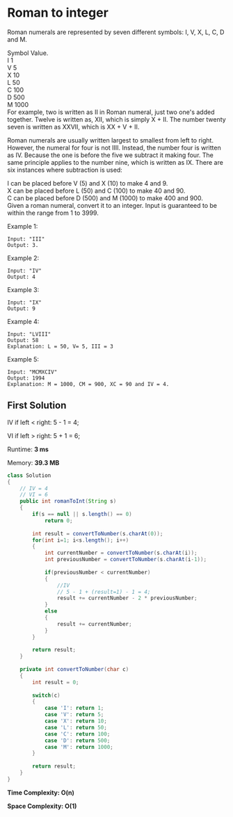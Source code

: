 # Roman to integer

Roman numerals are represented by seven different symbols: I, V, X, L, C, D and M.  

Symbol       Value.   
I             1   
V             5  
X             10   
L             50   
C             100   
D             500   
M             1000   
For example, two is written as II in Roman numeral, just two one's added together. Twelve is written as, XII, which is simply X + II. The number twenty seven is written as XXVII, which is XX + V + II.  

Roman numerals are usually written largest to smallest from left to right. However, the numeral for four is not IIII. Instead, the number four is written as IV. Because the one is before the five we subtract it making four. The same principle applies to the number nine, which is written as IX. There are six instances where subtraction is used:  

I can be placed before V (5) and X (10) to make 4 and 9.   
X can be placed before L (50) and C (100) to make 40 and 90.   
C can be placed before D (500) and M (1000) to make 400 and 900.  
Given a roman numeral, convert it to an integer. Input is guaranteed to be within the range from 1 to 3999.  

Example 1:
```
Input: "III"   
Output: 3.  
```

Example 2:  
```
Input: "IV"   
Output: 4   
```

Example 3:   
```
Input: "IX"  
Output: 9  
```

Example 4:  
```
Input: "LVIII"  
Output: 58  
Explanation: L = 50, V= 5, III = 3  
```

Example 5:  
```
Input: "MCMXCIV"  
Output: 1994  
Explanation: M = 1000, CM = 900, XC = 90 and IV = 4.
```

## First Solution

IV if left < right: 5 - 1 = 4;

VI if left > right: 5 + 1 = 6;

Runtime: **3 ms**

Memory: **39.3 MB**

```java
class Solution 
{
    // IV = 4
    // VI = 6
    public int romanToInt(String s) 
    {
        if(s == null || s.length() == 0)
            return 0;
        
        int result = convertToNumber(s.charAt(0));
        for(int i=1; i<s.length(); i++)
        {
            int currentNumber = convertToNumber(s.charAt(i));
            int previousNumber = convertToNumber(s.charAt(i-1));
            
            if(previousNumber < currentNumber)
            {
                //IV 
                // 5 - 1 + (result=1) - 1 = 4;
                result += currentNumber - 2 * previousNumber;
            }
            else
            {
                result += currentNumber;
            }
        }
        
        return result;
    }
    
    private int convertToNumber(char c)
    {
        int result = 0;
        
        switch(c)
        {
            case 'I': return 1;
            case 'V': return 5;
            case 'X': return 10;
            case 'L': return 50;
            case 'C': return 100;
            case 'D': return 500;
            case 'M': return 1000;
        }
            
        return result;
    }
}
```

**Time Complexity: O(n)**

**Space Complexity: O(1)**
